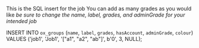 
This is the SQL insert for the job
You can add as many grades as you would like
*be sure to change the name, label, grades, and adminGrade for your intended job*

INSERT INTO `ox_groups` (`name`, `label`, `grades`, `hasAccount`, `adminGrade`, `colour`) VALUES
	('job1', 'Job1', '["a1", "a2", "ab"]', b'0', 3, NULL);